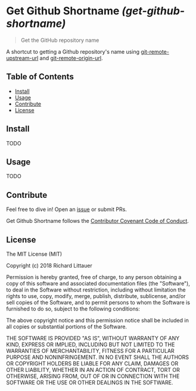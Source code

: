 # Get Github Shortname _(get-github-shortname)_

> Get the GitHub repository name

A shortcut to getting a Github repository's name using [git-remote-upstream-url](https://www.npmjs.com/package/git-remote-upstream-url) and [git-remote-origin-url](https://www.npmjs.com/package/git-remote-origin-url).

## Table of Contents
* [Install](https://github.com/RichardLitt/get-github-shortname#install)
* [Usage](https://github.com/RichardLitt/get-github-shortname#usage)
* [Contribute](https://github.com/RichardLitt/get-github-shortname#contribute)
* [License](https://github.com/RichardLitt/get-github-shortname#license)

## Install
TODO

## Usage
TODO

## Contribute
Feel free to dive in! Open an [issue](https://github.com/RichardLitt/get-github-shortname/issues/new) or submit PRs.

Get Github Shortname follows the [Contributor Covenant Code of Conduct](http://contributor-covenant.org/version/1/3/0/).

## License

The MIT License (MIT)

Copyright (c) 2018 Richard Littauer

Permission is hereby granted, free of charge, to any person obtaining a copy
of this software and associated documentation files (the "Software"), to deal
in the Software without restriction, including without limitation the rights
to use, copy, modify, merge, publish, distribute, sublicense, and/or sell
copies of the Software, and to permit persons to whom the Software is
furnished to do so, subject to the following conditions:

The above copyright notice and this permission notice shall be included in all
copies or substantial portions of the Software.

THE SOFTWARE IS PROVIDED "AS IS", WITHOUT WARRANTY OF ANY KIND, EXPRESS OR
IMPLIED, INCLUDING BUT NOT LIMITED TO THE WARRANTIES OF MERCHANTABILITY,
FITNESS FOR A PARTICULAR PURPOSE AND NONINFRINGEMENT. IN NO EVENT SHALL THE
AUTHORS OR COPYRIGHT HOLDERS BE LIABLE FOR ANY CLAIM, DAMAGES OR OTHER
LIABILITY, WHETHER IN AN ACTION OF CONTRACT, TORT OR OTHERWISE, ARISING FROM,
OUT OF OR IN CONNECTION WITH THE SOFTWARE OR THE USE OR OTHER DEALINGS IN THE
SOFTWARE.
